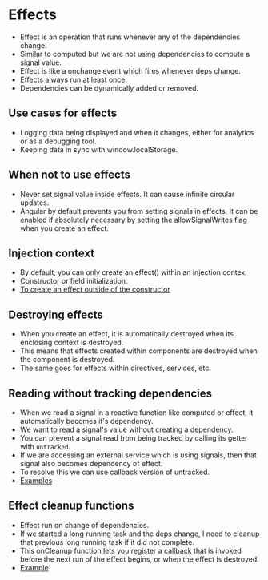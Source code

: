 # Effects

- Effect is an operation that runs whenever any of the dependencies change.
- Similar to computed but we are not using dependencies to compute a signal value.
- Effect is like a onchange event which fires whenever deps change.
- Effects always run at least once.
- Dependencies can be dynamically added or removed.

## Use cases for effects

- Logging data being displayed and when it changes, either for analytics or as a debugging tool.
- Keeping data in sync with window.localStorage.

## When not to use effects

- Never set signal value inside effects. It can cause infinite circular updates.
- Angular by default prevents you from setting signals in effects. It can be enabled if absolutely necessary by setting the allowSignalWrites flag when you create an effect.

## Injection context

- By default, you can only create an effect() within an injection contex.
- Constructor or field initialization.
- [To create an effect outside of the constructor](https://angular.dev/guide/signals#injection-context)
  

## Destroying effects

- When you create an effect, it is automatically destroyed when its enclosing context is destroyed.
- This means that effects created within components are destroyed when the component is destroyed.
- The same goes for effects within directives, services, etc.

## Reading without tracking dependencies

- When we read a signal in a reactive function like computed or effect, it automatically becomes it's dependency.
- We want to read a signal's value without creating a dependency.
- You can prevent a signal read from being tracked by calling its getter with `untracked`.
- If we are accessing an external service which is using signals, then that signal also becomes dependency of effect.
- To resolve this we can use callback version of untracked.
- [Examples](https://angular.dev/guide/signals#reading-without-tracking-dependencies)

## Effect cleanup functions

- Effect run on change of dependencies.
- If we started a long running task and the deps change, I need to cleanup that previous long running task if it did not complete.
- This onCleanup function lets you register a callback that is invoked before the next run of the effect begins, or when the effect is destroyed.
- [Example](https://angular.dev/guide/signals#effect-cleanup-functions)
